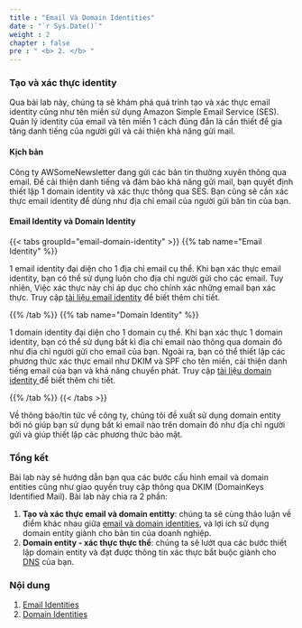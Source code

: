 ```yaml
---
title : "Email Và Domain Identities"
date : "`r Sys.Date()`"
weight : 2
chapter : false
pre : " <b> 2. </b> "
---
```


### Tạo và xác thực identity
Qua bài lab này, chúng ta sẽ khám phá quá trình tạo và xác thực email identity cũng như tên miền sử dụng Amazon Simple Email Service (SES). Quản lý identity của email và tên miền 1 cách đúng đắn là cần thiết để gia tăng danh tiếng của người gửi và cải thiện khả năng gửi mail.

#### Kịch bản
Công ty AWSomeNewsletter đang gửi các bản tin thường xuyên thông qua email. Để cải thiện danh tiếng và đảm bảo khả năng gửi mail, bạn quyết định thiết lập 1 domain identity và xác thực thông qua SES. Bạn cũng sẽ cần xác thực email identity để dùng như địa chỉ email của người gửi bản tin của bạn. 

#### Email Identity và Domain Identity

{{< tabs groupId="email-domain-identity" >}}
{{% tab name="Email Identity" %}}

1 email identity đại diện cho 1 địa chỉ email cụ thể. Khi bạn xác thực email identity, bạn có thể sử dụng luôn cho địa chỉ người gửi cho các email. Tuy nhiên, Việc xác thực này chỉ áp dục cho chính xác những email bạn xác thực. Truy cập [tài liệu email identity](https://docs.aws.amazon.com/ses/latest/dg/creating-identities.html#verify-email-addresses-procedure) để biết thêm chi tiết.

{{% /tab %}}
{{% tab name="Domain Identity" %}}

1 domain identity đại diện cho 1 domain cụ thể. Khi bạn xác thực 1 domain identity, bạn có thể sử dụng bất kì địa chỉ email nào thông qua domain đó như địa chỉ người gửi cho email của bạn. Ngoài ra, bạn có thể thiết lập các phương thức xác thực email như DKIM và SPF cho tên miền, cải thiện danh tiếng email của bạn và khả năng chuyển phát. Truy cập [tài liệu domain identity ](https://docs.aws.amazon.com/ses/latest/dg/creating-identities.html#verify-domain-procedure) để biết thêm chi tiết.

{{% /tab %}}
{{< /tabs >}}

Về thông báo/tin tức về công ty, chúng tôi đề xuất sử dụng domain entity bởi nó giúp bạn sử dụng bất kì email nào trên domain đó như địa chỉ người gửi và giúp thiết lập các phương thức bảo mật.
 
### Tổng kết

Bài lab này sẽ hướng dẫn bạn qua các bước cấu hình email và domain entities cũng như giao quyền truy cập thông qua DKIM (DomainKeys Identified Mail). Bài lab này chia ra 2 phần:
1. **Tạo và xác thực email và domain entitty**: chúng ta sẽ cùng thảo luận về điểm khác nhau giữa [email và domain identities](https://docs.aws.amazon.com/ses/latest/DeveloperGuide/verify-addresses-and-domains.html), và lợi ích sử dụng domain entity giành cho bản tin của doanh nghiệp.
2. **Domain entity - xác thực thực thể**: chúng ta sẽ lướt qua các bước thiết lập domain entity và đạt được thông tin xác thực bắt buộc giành cho [DNS](https://docs.aws.amazon.com/ses/latest/DeveloperGuide/verify-domains.html) của bạn.

### Nội dung

1. [Email Identities](2.1-email-identity)
2. [Domain Identities](2.2-domain-identity)
